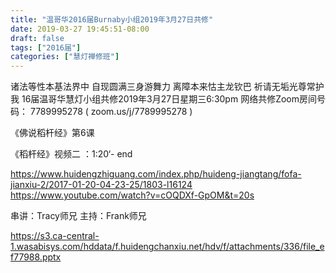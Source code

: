 ```yaml
---
title: "温哥华2016届Burnaby小组2019年3月27日共修"
date: 2019-03-27 19:45:51-08:00
draft: false
tags: ["2016届"]
categories: ["慧灯禅修班"]
---
```

诸法等性本基法界中 自现圆满三身游舞力
离障本来怙主龙钦巴 祈请无垢光尊常护我
16届温哥华慧灯小组共修2019年3月27日星期三6:30pm
网络共修Zoom房间号码： 7789995278 ( zoom.us/j/7789995278 )

《佛说稻杆经》第6课

《稻杆经》视频二 ：1:20‘- end

https://www.huidengzhiguang.com/index.php/huideng-jiangtang/fofa-jianxiu-2/2017-01-20-04-23-25/1803-l16124
https://www.youtube.com/watch?v=cOQDXf-GpOM&t=20s

串讲：Tracy师兄
主持：Frank师兄

 https://s3.ca-central-1.wasabisys.com/hddata/f.huidengchanxiu.net/hdv/f/attachments/336/file_ef77988.pptx
